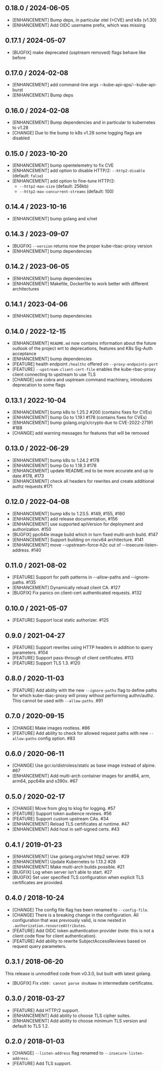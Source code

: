 ## 0.18.0 / 2024-06-05

- [ENHANCEMENT] Bump deps, in particular otel (>CVE) and k8s (v1.30)
- [ENHANCEMENT] Add OIDC username prefix, which was missing

## 0.17.1 / 2024-05-07

- [BUGFIX] make deprecated (usptream removed) flags behave like before

## 0.17.0 / 2024-02-08

- [ENHANCEMENT] add command-line args --kube-api-qps/--kube-api-burst
- [ENHANCEMENT] Bump deps

## 0.16.0 / 2024-02-08

- [ENHANCEMENT] Bump dependencies and in particular to kubernetes to v1.28
- [CHANGE] Due to the bump to k8s v1.28 some logging flags are disabled

## 0.15.0 / 2023-10-20

- [ENHANCEMENT] bump opentelemetry to fix CVE
- [ENHANCEMENT] add option to disable HTTP/2: `--http2-disable` (default: `false`)
- [ENHANCEMENT] add option to fine-tune HTTP/2:
    - `--http2-max-size` (default: 256kb)
    - `--http2-max-concurrent-streams` (default: 100)

## 0.14.4 / 2023-10-16

- [ENHANCEMENT] bump golang and x/net

## 0.14.3 / 2023-09-07

- [BUGFIX] `--version` returns now the proper kube-rbac-proxy version
- [ENHANCEMENT] bump dependencies

## 0.14.2 / 2023-06-05

- [ENHANCEMENT] bump dependencies
- [ENHANCEMENT] Makefile, Dockerfile to work better with different architectures

## 0.14.1 / 2023-04-06

- [ENHANCEMENT] bump dependencies

## 0.14.0 / 2022-12-15

* [ENHANCEMENT] `README.md` now contains information about the future outlook of the project wrt to deprecations, features and K8s Sig-Auth acceptance
* [ENHANCEMENT] bump dependencies
* [FEATURE] health endpoint `/healthz` offered on `--proxy-endpoints-port`
* [FEATURE] `--upstream-client-cert-file` enables the kube-rbac-proxy client connecting to upstream to use TLS
* [CHANGE] use cobra and usptream command machinery, introduces deprecation to some flags

## 0.13.1 / 2022-10-04

* [ENHANCEMENT] bump k8s to 1.25.2 #200 (contains fixes for CVEs)
* [ENHANCEMENT] bump Go to 1.19.1 #178 (contains fixes for CVEs)
* [ENHANCEMENT] bump golang.org/x/crypto due to CVE-2022-27191 #188
* [CHANGE] add warning messages for features that will be removed

## 0.13.0 / 2022-06-29

* [ENHANCEMENT] bump k8s to 1.24.2 #178
* [ENHANCEMENT] bump Go to 1.18.3 #178
* [ENHANCEMENT] update README.md to be more accurate and up to date #178, #173
* [ENHANCEMENT] check all headers for rewrites and create additional authz requests #171

## 0.12.0 / 2022-04-08

* [ENHANCEMENT] bump k8s to 1.23.5. #149, #155, #160
* [ENHANCEMENT] add release documentation, #156
* [ENHANCEMENT] use supported apiVersion for deployment and authorization. #150
* [BUGFIX] ppc64le image build which in turn fixed multi-arch build. #147
* [ENHANCEMENT] Support building on riscv64 architecture. #141
* [ENHANCEMENT] move --upstream-force-h2c out of --insecure-listen-address. #140

## 0.11.0 / 2021-08-02

* [FEATURE] Support for path patterns in --allow-paths and --ignore-paths. #135
* [ENHANCEMENT] Dynamically reload client CA. #127
* [BUGFIX] Fix panics on client-cert authenticated requests. #132

## 0.10.0 / 2021-05-07

* [FEATURE] Support local static authorizer. #125

## 0.9.0 / 2021-04-27

* [FEATURE] Support rewrites using HTTP headers in addition to query parameters. #104
* [FEATURE] Support pass-through of client certificates. #113
* [FEATURE] Support TLS 1.3. #120

## 0.8.0 / 2020-11-03

* [FEATURE] Add ability with the new `--ignore-paths` flag to define paths for which kube-rbac-proxy will proxy without performing authn/authz. This cannot be used with `--allow-paths`. #91

## 0.7.0 / 2020-09-15

* [CHANGE] Make images rootless. #86
* [FEATURE] Add ability to check for allowed request paths with new `--allow-paths` config option. #83

## 0.6.0 / 2020-06-11

* [CHANGE] Use gcr.io/distroless/static as base image instead of alpine. #67
* [ENHANCEMENT] Add multi-arch container images for amd64, arm, arm64, ppc64le and s390x. #67

## 0.5.0 / 2020-02-17

* [CHANGE] Move from glog to klog for logging. #57
* [FEATURE] Support token audience reviews. #56
* [FEATURE] Support custom upstream CAs. #34
* [ENHANCEMENT] Reload TLS certificates at runtime. #47
* [ENHANCEMENT] Add host in self-signed certs. #43

## 0.4.1 / 2019-01-23

* [ENHANCEMENT] Use golang.org/x/net http2 server. #29
* [ENHANCEMENT] Update Kubernetes to 1.13.2 #28
* [ENHANCEMENT] Make multi-arch builds possible. #21
* [BUGFIX] Log when server isn't able to start. #27
* [BUGFIX] Set user specified TLS configuration when explicit TLS certificates are provided.

## 0.4.0 / 2018-10-24

* [CHANGE] The config file flag has been renamed to `--config-file`.
* [CHANGE] There is a breaking change in the configuration. All configuration that was previously valid, is now nested in `.authorization.resourceAttributes`.
* [FEATURE] Add OIDC token authentication provider (note: this is not a client code flow for client authentication).
* [FEATURE] Add ability to rewrite SubjectAccessReviews based on request query parameters.

## 0.3.1 / 2018-06-20

This release is unmodified code from v0.3.0, but built with latest golang.

* [BUGFIX] Fix `x509: cannot parse dnsName` in intermediate certificates.

## 0.3.0 / 2018-03-27

* [FEATURE] Add HTTP/2 support.
* [ENHANCEMENT] Add ability to choose TLS cipher suites.
* [ENHANCEMENT] Add ability to choose minimum TLS version and default to TLS 1.2.

## 0.2.0 / 2018-01-03

* [CHANGE] `--listen-address` flag renamed to `--insecure-listen-address`.
* [FEATURE] Add TLS support.
